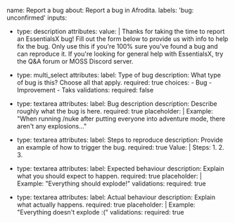 name: Report a bug
about: Report a bug in Afrodita.
labels: 'bug: unconfirmed'
inputs:
- type: description
  attributes:
    value: |
      Thanks for taking the time to report an EssentialsX bug! Fill out the form below to provide us with info to help fix the bug.
      Only use this if you're 100% sure you've found a bug and can reproduce it. If you're looking for general help with EssentialsX, try the Q&A forum or MOSS Discord server.
- type: multi_select
  attributes:
    label: Type of bug
    description: What type of bug is this? Choose all that apply.
    required: true
    choices:
      - Bug
      - Improvement
      - Taks
    validations:
      required: false
- type: textarea
  attributes:
    label: Bug description
    description: Describe roughly what the bug is here.
    required: true
    placeholder: |
      Example: "When running /nuke after putting everyone into adventure mode, there aren't any explosions..."
- type: textarea
  attributes:
    label: Steps to reproduce
    description: Provide an example of how to trigger the bug.
    required: true
    Value: |
      Steps:
      1. 
      2. 
      3. 
- type: textarea
  attributes:
    label: Expected behaviour
    description: Explain what you should expect to happen.
    required: true
    placeholder: |
      Example: "Everything should explode!"
    validations:
      required: true    
      
- type: textarea
  attributes:
    label: Actual behaviour
    description: Explain what actually happens.
    required: true
    placeholder: |
      Example: "Everything doesn't explode :("
    validations:
      required: true
